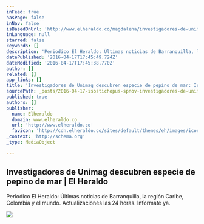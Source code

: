 ```yaml
---
inFeed: true
hasPage: false
inNav: false
isBasedOnUrl: 'http://www.elheraldo.co/magdalena/investigadores-de-unimag-descubren-especie-de-pepino-de-mar-248943'
inLanguage: null
starred: false
keywords: []
description: 'Periodico El Heraldo: Últimas noticias de Barranquilla, la región Caribe, Colombia y el mundo. Actualizaciones las 24 horas. Informate ya.'
datePublished: '2016-04-17T17:45:49.724Z'
dateModified: '2016-04-17T17:45:38.770Z'
author: []
related: []
app_links: []
title: 'Investigadores de Unimag descubren especie de pepino de mar: Isostichopus sp.nov | El Heraldo'
sourcePath: _posts/2016-04-17-isostichopus-spnov-investigadores-de-unimag-descubren-espe.md
published: true
authors: []
publisher:
  name: Elheraldo
  domain: www.elheraldo.co
  url: 'http://www.elheraldo.co'
  favicon: 'http://cdn.elheraldo.co/sites/default/themes/eh/images/iconos/elheraldo_favicon.png'
_context: 'http://schema.org'
_type: MediaObject

---
```

<article style=""><h1>Investigadores de Unimag descubren especie de pepino de mar | El Heraldo</h1><p>Periodico El Heraldo: Últimas noticias de Barranquilla, la región Caribe, Colombia y el mundo. Actualizaciones las 24 horas. Informate ya.</p><img src="http://www.elheraldo.co/sites/default/files/2016/03/15/articulo/2b_regional_pepino_de_mar.jpg" /></article>